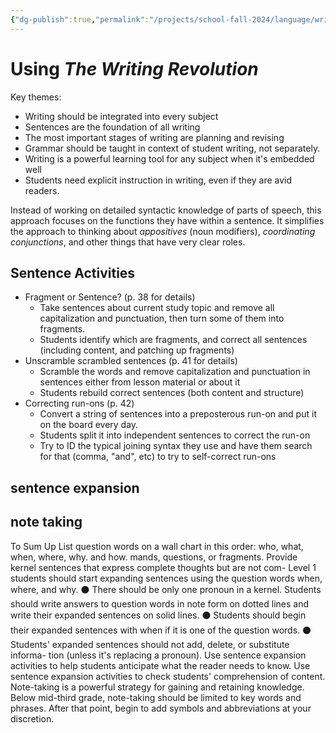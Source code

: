 ```yaml
---
{"dg-publish":true,"permalink":"/projects/school-fall-2024/language/writing-revolution/"}
---
```



# Using *The Writing Revolution*

Key themes:
- Writing should be integrated into every subject
- Sentences are the foundation of all writing
- The most important stages of writing are planning and revising
- Grammar should be taught in context of student writing, not separately.
- Writing is a powerful learning tool for any subject when it's embedded well
- Students need explicit instruction in writing, even if they are avid readers.

Instead of working on detailed syntactic knowledge of parts of speech, this approach focuses on the functions they have within a sentence. It simplifies the approach to thinking about *appositives* (noun modifiers), *coordinating conjunctions*, and other things that have very clear roles.

## Sentence Activities

- Fragment or Sentence? (p. 38 for details)
    - Take sentences about current study topic and remove all capitalization and punctuation, then turn some of them into fragments.
    - Students identify which are fragments, and correct all sentences (including content, and patching up fragments)
- Unscramble scrambled sentences (p. 41 for details)
    - Scramble the words and remove capitalization and punctuation in sentences either from lesson material or about it
    - Students rebuild correct sentences (both content and structure)
- Correcting run-ons (p. 42)
    - Convert a string of sentences into a preposterous run-on and put it on the board every day. 
    - Students split it into independent sentences to correct the run-on
    - Try to ID the typical joining syntax they use and have them search for that (comma, "and", etc) to try to self-correct run-ons
## sentence expansion


## note taking

To Sum Up
List question words on a wall chart in this order: who, what, when, where, why.
and how.
mands, questions, or fragments.
Provide kernel sentences that express complete thoughts but are not com-
Level 1 students should start expanding sentences using the question words
when, where, and why.
⚫ There should be only one pronoun in a kernel.
Students should write answers to question words in note form on dotted lines
and write their expanded sentences on solid lines.
⚫ Students should begin their expanded sentences with when if it is one of the
question words.
⚫ Students' expanded sentences should not add, delete, or substitute informa-
tion (unless it's replacing a pronoun).
Use sentence expansion activities to help students anticipate what the reader
needs to know.
Use sentence expansion activities to check students' comprehension of
content.
Note-taking is a powerful strategy for gaining and retaining knowledge.
Below mid-third grade, note-taking should be limited to key words and
phrases. After that point, begin to add symbols and abbreviations at your
discretion.